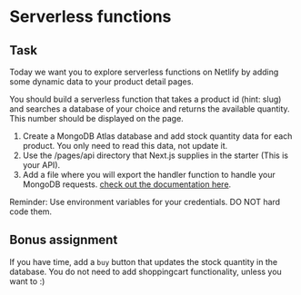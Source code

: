 # Serverless functions


## Task
Today we want you to explore serverless functions on Netlify by adding some dynamic data to your product detail pages.

You should build a serverless function that takes a product id (hint: slug) and searches a database of your choice and returns the available quantity.
This number should be displayed on the page.

1. Create a MongoDB Atlas database and add stock quantity data for each product. You only need to read this data, not update it. 
2. Use the /pages/api directory that Next.js supplies in the starter (This is your API).
3. Add a file where you will export the handler function to handle your MongoDB requests. [check out the documentation here](https://nextjs.org/docs/api-routes/introduction).

Reminder: Use environment variables for your credentials. DO NOT hard code them.

## Bonus assignment

If you have time, add a `buy` button that updates the stock quantity in the database.
You do not need to add shoppingcart functionality, unless you want to :)
